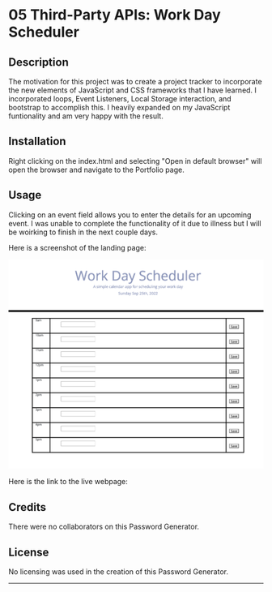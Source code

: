# 05 Third-Party APIs: Work Day Scheduler


## Description
The motivation for this project was to create a  project tracker to incorporate the new elements of JavaScript and CSS frameworks that I have learned. I incorporated loops, Event Listeners, Local Storage interaction, and bootstrap to accomplish this. I heavily expanded on my JavaScript funtionality and am very happy with the result.

## Installation

Right clicking on the index.html and selecting "Open in default browser" will open the browser and  navigate to the Portfolio page.

## Usage

Clicking on an event field allows you to enter the details for an upcoming event. I was unable to complete the functionality of it due to illness but I will be woirking to finish in the next couple days.

Here is a screenshot of the landing page:

![Application Preview](https://github.com/TylerArch/project-tracker/blob/main/develop/assets/images/landing-page-screenshot.png?raw=true)

Here is the link to the live webpage:


## Credits

There were no collaborators on this Password Generator.

## License

No licensing was used in the creation of this Password Generator.

---
